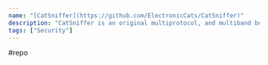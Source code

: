 ```yaml
---
name: "[CatSniffer](https://github.com/ElectronicCats/CatSniffer)"
description: "CatSniffer is an original multiprotocol, and multiband board made for sniffing, communicating, and attacking IoT (Internet of Things) devices. It was designed as a highly portable USB stick that integrates the new chips TI CC1352, Semtech SX1262."
tags: ["Security"]
---
```

#repo